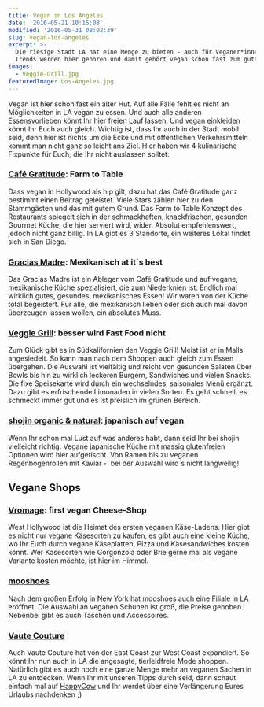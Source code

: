 ```yaml
---
title: Vegan in Los Angeles
date: '2016-05-21 10:15:08'
modified: '2016-05-31 08:02:39'
slug: vegan-los-angeles
excerpt: >-
  Die riesige Stadt LA hat eine Menge zu bieten - auch für Veganer*innen! Food
  Trends werden hier geboren und damit gehört vegan schon fast zum guten Ton.
images:
  - Veggie-Grill.jpg
featuredImage: Los-Angeles.jpg
---
```


Vegan ist hier schon fast ein alter Hut. Auf alle Fälle fehlt es nicht an Möglichkeiten in LA vegan zu essen. Und auch alle anderen Essensvorlieben könnt Ihr hier freien Lauf lassen. Und vegan einkleiden könnt Ihr Euch auch gleich. Wichtig ist, dass Ihr auch in der Stadt mobil seid, denn hier ist nichts um die Ecke und mit öffentlichen Verkehrsmitteln kommt man nicht ganz so leicht ans Ziel. Hier haben wir 4 kulinarische Fixpunkte für Euch, die Ihr nicht auslassen solltet:

### [Café Gratitude](http://cafegratitude.com/): Farm to Table

Dass vegan in Hollywood als hip gilt, dazu hat das Café Gratitude ganz bestimmt einen Beitrag geleistet. Viele Stars zählen hier zu den Stammgästen und das mit gutem Grund. Das Farm to Table Konzept des Restaurants spiegelt sich in der schmackhaften, knackfrischen, gesunden Gourmet Küche, die hier serviert wird, wider. Absolut empfehlenswert, jedoch nicht ganz billig. In LA gibt es 3 Standorte, ein weiteres Lokal findet sich in San Diego.

### [Gracias Madre](http://graciasmadreweho.com/): Mexikanisch at it´s best

Das Gracias Madre ist ein Ableger vom Café Gratitude und auf vegane, mexikanische Küche spezialisiert, die zum Niederknien ist. Endlich mal wirklich gutes, gesundes, mexikanisches Essen! Wir waren von der Küche total begeistert. Für alle, die mexikanisch lieben oder sich auch mal davon überzeugen lassen wollen, ein absolutes Muss.

### [Veggie Grill](http://veggiegrill.com/): besser wird Fast Food nicht

Zum Glück gibt es in Südkalifornien den Veggie Grill! Meist ist er in Malls angesiedelt. So kann man nach dem Shoppen auch gleich zum Essen übergehen. Die Auswahl ist vielfältig und reicht von gesunden Salaten über Bowls bis hin zu wirklich leckeren Burgern, Sandwiches und vielen Snacks. Die fixe Speisekarte wird durch ein wechselndes, saisonales Menü ergänzt. Dazu gibt es erfrischende Limonaden in vielen Sorten. Es geht schnell, es schmeckt immer gut und es ist preislich im grünen Bereich. <!-- Image removed (no copyright): Veggie-Grill-640x424.jpg -->

### [shojin organic & natural](http://www.theshojin.com/index.htm): japanisch auf vegan

Wenn Ihr schon mal Lust auf was anderes habt, dann seid Ihr bei shojin vielleicht richtig. Vegane japanische Küche mit massig glutenfreien Optionen wird hier aufgetischt. Von Ramen bis zu veganen Regenbogenrollen mit Kaviar -  bei der Auswahl wird´s nicht langweilig!

## Vegane Shops

### [Vromage](https://www.vromage.com/): first vegan Cheese-Shop

West Hollywood ist die Heimat des ersten veganen Käse-Ladens. Hier gibt es nicht nur vegane Käsesorten zu kaufen, es gibt auch eine kleine Küche, wo Ihr Euch durch vegane Käseplatten, Pizza und Käsesandwiches kosten könnt. Wer Käsesorten wie Gorgonzola oder Brie gerne mal als vegane Variante kosten möchte, ist hier im Himmel.

### [mooshoes](http://www.mooshoes.com/)

Nach dem großen Erfolg in New York hat mooshoes auch eine Filiale in LA eröffnet. Die Auswahl an veganen Schuhen ist groß, die Preise gehoben. Nebenbei gibt es auch Taschen und Accessoires.

### [Vaute Couture](http://vautecouture.com/)

Auch Vaute Couture hat von der East Coast zur West Coast expandiert. So könnt Ihr nun auch in LA die angesagte, tierleidfreie Mode shoppen. Natürlich gibt es auch noch eine ganze Menge mehr an veganen Sachen in LA zu entdecken. Wenn Ihr mit unseren Tipps durch seid, dann schaut einfach mal auf [HappyCow](http://www.happycow.net/gmaps/searchmap.php) und Ihr werdet über eine Verlängerung Eures Urlaubs nachdenken ;)
